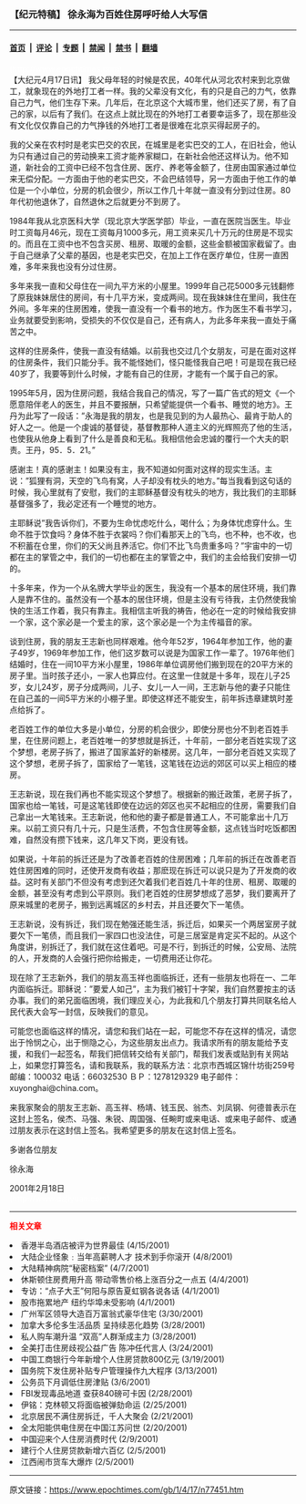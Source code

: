 ### 【纪元特稿】  徐永海为百姓住房呼吁给人大写信

---

#### [首页](../../../..?n77451) &nbsp;|&nbsp; [评论](../../../../../epoch-comment?n77451) &nbsp;|&nbsp; [专题](../../../../../epoch-special?n77451) &nbsp;|&nbsp; [禁闻](../../../../../epoch-news?n77451) &nbsp;|&nbsp; [禁书](../../../../../books?n77451) &nbsp;|&nbsp; [翻墙](https://github.com/gfw-breaker/nogfw/blob/master/README.md?n77451)


<div class="post_content" id="artbody" itemprop="articleBody">
 <!-- article content begin -->
 <p>
  <font color="#ffffff">
   (http://www.epochtimes.com)
  </font>
  <br/>
  【大纪元4月17日讯】  我父母年轻的时候是农民，40年代从河北农村来到北京做工，就象现在的外地打工者一样。我的父辈没有文化，有的只是自己的力气，依靠自己力气，他们生存下来。几年后，在北京这个大城市里，他们还买了房，有了自己的家，以后有了我们。在这点上就比现在的外地打工者要幸运多了，现在那些没有文化仅仅靠自己的力气挣钱的外地打工者是很难在北京买得起房子的。
 </p>
 <p>
  我的父亲在农村时是老实巴交的农民，在城里是老实巴交的工人，在旧社会，他认为只有通过自己的劳动换来工资才能养家糊口，在新社会他还这样认为。他不知道，新社会的工资中已经不包含住房、医疗、养老等金额了，住房由国家通过单位来无偿分配。一方面由于他的老实巴交，不会巴结领导，另一方面由于他工作的单位是一个小单位，分房的机会很少，所以工作几十年就一直没有分到过住房。80年代初他退休了，自然退休之后就更分不到房了。
 </p>
 <p>
  1984年我从北京医科大学（现北京大学医学部）毕业，一直在医院当医生。毕业时工资每月46元，现在工资每月1000多元，用工资来买几十万元的住房是不现实的。而且在工资中也不包含买房、租房、取暖的金额，这些金额被国家截留了。由于自己继承了父辈的基因，也是老实巴交，在加上工作在医疗单位，住房一直困难，多年来我也没有分过住房。
 </p>
 <p>
  多年来我一直和父母住在一间九平方米的小屋里。1999年自己花5000多元钱翻修了原我妹妹居住的房间，有十几平方米，变成两间。现在我妹妹住在里间，我住在外间。多年来的住房困难，使我一直没有一个看书的地方。作为医生不看书学习，业务就要受到影响，受损失的不仅仅是自己，还有病人，为此多年来我一直处于痛苦之中。
 </p>
 <p>
  这样的住房条件，使我一直没有结婚。以前我也交过几个女朋友，可是在面对这样的住房条件，我们只能分手。我不能怪她们，怪只能怪我自己吧！可是现在我已经40岁了，我要等到什么时候，才能有自己的住房，才能有一个属于自己的家。
 </p>
 <p>
  1995年5月，因为住房问题，我结合我自己的情况，写了一篇广告式的短文《一个愿意陪伴老人的医生，并且不要报酬，只希望能提供一个看书、睡觉的地方》。王丹为此写了一段话：”永海是我的朋友，也是我见到的为人最热心、最肯于助人的好人之一。他是一个虔诚的基督徒，基督教那种人道主义的光辉照亮了他的生活，也使我从他身上看到了什么是善良和无私。我相信他会忠诚的覆行一个大夫的职责。王丹，95．5．21。”
 </p>
 <p>
  感谢主！真的感谢主！如果没有主，我不知道如何面对这样的现实生活。主说：”狐狸有洞，天空的飞鸟有窝，人子却没有枕头的地方。”每当我看到这句话的时候，我心里就有了安慰，我们的主耶稣基督没有枕头的地方，我比我们的主耶稣基督强多了，我必定还有一个睡觉的地方。
 </p>
 <p>
  主耶稣说”我告诉你们，不要为生命忧虑吃什么，喝什么；为身体忧虑穿什么。生命不胜于饮食吗？身体不胜于衣裳吗？你们看那天上的飞鸟，也不种，也不收，也不积蓄在仓里，你们的天父尚且养活它。你们不比飞鸟贵重多吗？”宇宙中的一切都在主的掌管之中，我们的一切也都在主的掌管之中，我们的主会给我们安排一切的。
 </p>
 <p>
  十多年来，作为一个从名牌大学毕业的医生，我没有一个基本的居住环境，我们靠人是靠不住的。虽然没有一个基本的居住环境，但是主没有亏待我，主仍然使我愉快的生活工作着，我只有靠主。我相信主听我的祷告，他必在一定的时候给我安排一个家，这个家必是一个爱主的家，这个家必是一个为主传福音的家。
 </p>
 <p>
  谈到住房，我的朋友王志新也同样艰难。他今年52岁，1964年参加工作，他的妻子49岁，1969年参加工作，他们这岁数可以说是为国家工作一辈了。1976年他们结婚时，住在一间10平方米小屋里，1986年单位调房他们搬到现在的20平方米的房子里。当时孩子还小，一家人也算应付。在这里一住就是十多年，现在儿子25岁，女儿24岁，房子分成两间，儿子、女儿一人一间，王志新与他的妻子只能住在自己盖的一间5平方米的小棚子里。即使这样还不能安生，前年拆违章建筑时差点给拆了。
 </p>
 <p>
  老百姓工作的单位大多是小单位，分房的机会很少，即使分房也分不到老百姓手里，在住房问题上，老百姓唯一的梦想就是拆迁，十年前，一部分老百姓实现了这个梦想，老房子拆了，搬进了国家盖好的新楼房。这几年，一部分老百姓又实现了这个梦想，老房子拆了，国家给了一笔钱，这笔钱在边远的郊区可以买上相应的楼房。
 </p>
 <p>
  王志新说，现在我们再也不能实现这个梦想了。根据新的搬迁政策，老房子拆了，国家也给一笔钱，可是这笔钱即使在边远的郊区也买不起相应的住房，需要我们自己拿出一大笔钱来。王志新说，他和他的妻子都是普通工人，不可能拿出十几万来。以前工资只有几十元，只是生活费，不包含住房等金额，这点钱当时吃饭都困难，自然没有攒下钱来，这几年又下岗，更没有钱。
 </p>
 <p>
  如果说，十年前的拆迁还是为了改善老百姓的住房困难；几年前的拆迁在改善老百姓住房困难的同时，还使开发商有收益；那麽现在拆迁可以说只是为了开发商的收益。这时有关部门不但没有考虑到还欠着我们老百姓几十年的住房、租房、取暖的金额，甚至没有考虑到公平原则。我们老百姓的住房梦想成了恶梦，我们要离开了原来城里的老房子，搬到远离城区的乡村去，并且还要欠下一笔债。
 </p>
 <p>
  王志新说，没有拆迁，我们现在勉强还能生活，拆迁后，如果买一个两居室房子就要欠下一笔债，而且我们一家四口也没法住，可是三居室是肯定买不起的。从这个角度讲，别拆迁了，我们就在这住着吧。可是不行，到拆迁的时候，公安局、法院的人，开发商的人会强行把你给搬走，一切费用还让你花。
 </p>
 <p>
  现在除了王志新外，我们的朋友高玉祥也面临拆迁，还有一些朋友也将在一、二年内面临拆迁。耶稣说：”要爱人如己”，主为我们被钉十字架，我们自然要按主的话办事。我们的弟兄面临困境，我们理应关心，为此我和几个朋友打算共同联名给人民代表大会写一封信，反映我们的意见。
 </p>
 <p>
  可能您也面临这样的情况，请您和我们站在一起，可能您不存在这样的情况，请您出于怜悯之心，出于恻隐之心，为这些朋友出点力。我请求所有的朋友能给予支援，和我们一起签名，帮我们把信转交给有关部门，帮我们发表或贴到有关网站上，如果您打算签名，请和我联系，我的联系方法：北京市西城区锦什坊街259号　邮编：100032  电话：66032530  ＢＰ：1278129329   电子邮件：xuyonghai@china.com。
 </p>
 <p>
  来我家聚会的朋友王志新、高玉祥、杨靖、钱玉民、翁杰、刘凤钢、何德普表示在这封上签名，侯杰、马强、朱锐、周国强、任畹町或来电话、或来电子邮件、或通过朋友表示在这封信上签名。我希望更多的朋友在这封信上签名。
 </p>
 <p>
  多谢各位朋友
 </p>
 <p>
  徐永海
 </p>
 <p>
  2001年2月18日
  <br/>
  <font color="#ffffff">
   (http://www.dajiyuan.com)
  </font>
 </p>
 <hr/>
 <p>
  <b>
   <font color="red">
    相关文章
   </font>
  </b>
  <br/>
 </p>
 <li>
  <ok href="newscontent.asp?ID=76765" target="_blank">
   香港半岛酒店被评为世界最佳
  </ok>
  (4/15/2001)
  <li>
   <ok href="newscontent.asp?ID=74009" target="_blank">
    大陆企业怪象﹕当年高薪聘人才 技术到手你滚开
   </ok>
   (4/8/2001)
   <li>
    <ok href="newscontent.asp?ID=73715" target="_blank">
     大陆精神病院“秘密档案”
    </ok>
    (4/7/2001)
    <li>
     <ok href="newscontent.asp?ID=72558" target="_blank">
      休斯顿住房费用升高 带动零售价格上涨百分之一点五
     </ok>
     (4/4/2001)
     <li>
      <ok href="newscontent.asp?ID=71091" target="_blank">
       专访：“点子大王”何阳与原告夏虹钢各说各话
      </ok>
      (4/1/2001)
      <li>
       <ok href="newscontent.asp?ID=71064" target="_blank">
        股市拖累地产 纽约华埠未受影响
       </ok>
       (4/1/2001)
       <li>
        <ok href="newscontent.asp?ID=70625" target="_blank">
         广州军区领导大造百万富翁式豪华住宅
        </ok>
        (3/30/2001)
        <li>
         <ok href="newscontent.asp?ID=64103" target="_blank">
          加拿大多伦多生活品质 呈持续恶化趋势
         </ok>
         (3/28/2001)
         <li>
          <ok href="newscontent.asp?ID=63807" target="_blank">
           私人购车潮升温 “双高”人群渐成主力
          </ok>
          (3/28/2001)
          <li>
           <ok href="newscontent.asp?ID=62045" target="_blank">
            全美打击住房歧视公益广告 陈冲任代言人
           </ok>
           (3/24/2001)
           <li>
            <ok href="newscontent.asp?ID=59946" target="_blank">
             中国工商银行今年新增个人住房贷款800亿元
            </ok>
            (3/19/2001)
            <li>
             <ok href="newscontent.asp?ID=57523" target="_blank">
              国务院下发住房补贴专户管理操作九大程序
             </ok>
             (3/13/2001)
             <li>
              <ok href="newscontent.asp?ID=54664" target="_blank">
               公务员下月调低住房津贴
              </ok>
              (3/6/2001)
              <li>
               <ok href="newscontent.asp?ID=52483" target="_blank">
                FBI发现毒品地道 查获840磅可卡因
               </ok>
               (2/28/2001)
               <li>
                <ok href="newscontent.asp?ID=51412" target="_blank">
                 伊铭：克林顿又将面临被弹劾命运
                </ok>
                (2/25/2001)
                <li>
                 <ok href="newscontent.asp?ID=49709" target="_blank">
                  北京居民不满住房拆迁，千人大聚会
                 </ok>
                 (2/21/2001)
                 <li>
                  <ok href="newscontent.asp?ID=49239" target="_blank">
                   全太阳能供电住房在中国江苏问世
                  </ok>
                  (2/20/2001)
                  <li>
                   <ok href="newscontent.asp?ID=45305" target="_blank">
                    中国迎来个人住房消费时代
                   </ok>
                   (2/9/2001)
                   <li>
                    <ok href="newscontent.asp?ID=43884" target="_blank">
                     建行个人住房贷款新增六百亿
                    </ok>
                    (2/5/2001)
                    <li>
                     <ok href="newscontent.asp?ID=43808" target="_blank">
                      江西闹市货车大爆炸
                     </ok>
                     (2/5/2001)
                     <br/>
                     <!-- article content end -->
                     <div id="below_article_ad">
                     </div>
                    </li>
                   </li>
                  </li>
                 </li>
                </li>
               </li>
              </li>
             </li>
            </li>
           </li>
          </li>
         </li>
        </li>
       </li>
      </li>
     </li>
    </li>
   </li>
  </li>
 </li>
</div>


---

原文链接：https://www.epochtimes.com/gb/1/4/17/n77451.htm